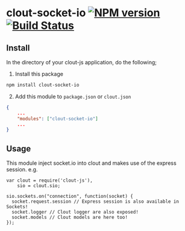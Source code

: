 clout-socket-io [![NPM version][npm-image]][npm-url] [![Build Status][travis-image]][travis-url]
==================
## Install
In the directory of your clout-js application, do the following;

1) Install this package
```bash
npm install clout-socket-io
```

2) Add this module to ```package.json``` or ```clout.json```
```JSON
{
    ...
    "modules": ["clout-socket-io"]
    ...
}
```

## Usage
This module inject socket.io into clout and makes use of the express session. e.g.
```
var clout = require('clout-js'),
    sio = clout.sio;

sio.sockets.on("connection", function(socket) {
  socket.request.session // Express session is also available in Sockets!
  socket.logger // Clout logger are also exposed!
  socket.models // Clout models are here too!
});
```

[npm-image]: https://badge.fury.io/js/clout-socket-io.svg
[npm-url]: https://npmjs.org/package/clout-socket-io
[travis-image]: https://travis-ci.org/clout-js-modules/clout-socket-io.svg?branch=master
[travis-url]: https://travis-ci.org/clout-js-modules/clout-socket-io
